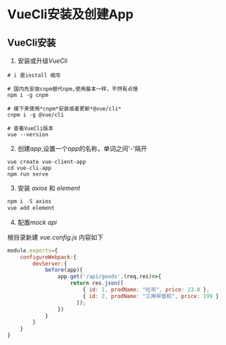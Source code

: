 # VueCli安装及创建App

## VueCli安装

1. 安装或升级*VueCli*

```
# i 是install 缩写

# 国内先安装cnpm替代npm,使用基本一样，不然有点慢
npm i -g cnpm

# 接下来使用*cnpm*安装或者更新*@vue/cli*
cnpm i -g @vue/cli

# 查看VueCli版本
vue --version
```

2. 创建*app*,设置一个*app*的名称，单词之间'-'隔开

```
vue create vue-client-app
cd vue-cli-app
npm run serve
```

3. 安装 *axios* 和 *element*

``` javascript
npm i -S axios
vue add element
```

4. 配置*mock api*

根目录新建 *vue.config.js*
内容如下

``` javascript
module.exports={
    configureWebpack:{
        devServer:{
            before(app){
                app.get('/api/goods',(req,res)=>{
                    return res.json([
                        { id: 1, prodName: "吐司", price: 23.8 },
                        { id: 2, prodName: "三用早饭机", price: 199 }
                      ]);
                })
            }
        }
    }
}
```
